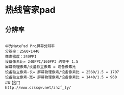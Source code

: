 # 热线管家pad

## 分辨率
<code>
华为MatePad Pro屏幕分辩率
分辨率：2560×1440
像素密度：240PPI
设备像素比= 240PPI/160PPI 约等于 1.5‬
屏幕物理像素/设备独立像素 = 设备像素比
设备独立像素-长= 屏幕物理像素/设备像素比 = 2560/1.5 = 1707
设备独立像素-宽= 屏幕物理像素/设备像素比 = 1440/1.5 = 960
</code>
## 接口
<code>
http://www.czssqw.net/zhzf_ly/
</code>